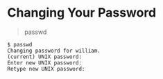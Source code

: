 # Changing Your Password

> passwd

```
﻿$ passwd
Changing password for william.
(current) UNIX password: 
Enter new UNIX password: 
Retype new UNIX password: 
```
